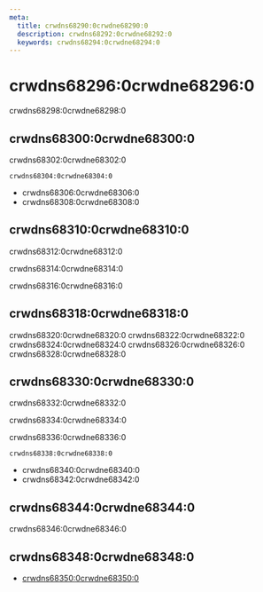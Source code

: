 ```yaml
---
meta:
  title: crwdns68290:0crwdne68290:0
  description: crwdns68292:0crwdne68292:0
  keywords: crwdns68294:0crwdne68294:0
---
```


# crwdns68296:0crwdne68296:0
crwdns68298:0crwdne68298:0

<entry-ad />

## crwdns68300:0crwdne68300:0
crwdns68302:0crwdne68302:0

`crwdns68304:0crwdne68304:0`
- crwdns68306:0crwdne68306:0
- crwdns68308:0crwdne68308:0


## crwdns68310:0crwdne68310:0
crwdns68312:0crwdne68312:0

  crwdns68314:0crwdne68314:0

  crwdns68316:0crwdne68316:0

## crwdns68318:0crwdne68318:0
crwdns68320:0crwdne68320:0
<alert type="success">crwdns68322:0crwdne68322:0</alert>
<alert type="info">crwdns68324:0crwdne68324:0</alert>
<alert type="warning">crwdns68326:0crwdne68326:0</alert>
<alert type="error">crwdns68328:0crwdne68328:0</alert>

## crwdns68330:0crwdne68330:0
crwdns68332:0crwdne68332:0

  crwdns68334:0crwdne68334:0

  crwdns68336:0crwdne68336:0

  `crwdns68338:0crwdne68338:0`
  - crwdns68340:0crwdne68340:0
  - crwdns68342:0crwdne68342:0

## crwdns68344:0crwdne68344:0
crwdns68346:0crwdne68346:0

## crwdns68348:0crwdne68348:0
  - [crwdns68350:0crwdne68350:0]()

<endmatter />
